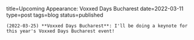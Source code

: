 
title=Upcoming Appearance: Voxxed Days Bucharest
date=2022-03-11
type=post
tags=blog
status=published
~~~~~~
(2022-03-25) **Voxxed Days Bucharest**: I'll be doing a keynote for this year's Voxxed Days Bucharest event!  
            